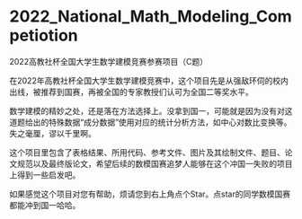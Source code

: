 # 2022_National_Math_Modeling_Competiotion
2022高教社杯全国大学生数学建模竞赛参赛项目（C题）

在2022年高教社杯全国大学生数学建模竞赛中，这个项目先是从强敌环伺的校内出线，被推荐到国赛，再被全国的专家教授们认可为全国二等奖水平。

数学建模的精妙之处，还是落在方法选择上。没拿到国一，可能就是因为没有对这道题给出的特殊数据“成分数据”使用对应的统计分析方法，如中心对数比变换等。失之毫厘，谬以千里啊。

这个项目里包含了表格结果、所用代码、参考文件、图片及其绘制文件、题目、论文规范以及最终版论文，希望后续的数模国赛追梦人能够在这个冲国一失败的项目上得到一些启发吧。

如果感觉这个项目对您有帮助，烦请您到右上角点个Star。点star的同学数模国赛都能冲到国一哈哈。
